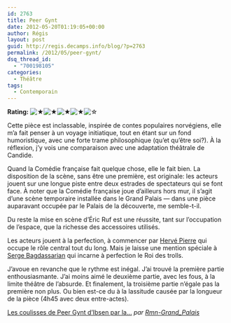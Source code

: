 ```yaml
---
id: 2763
title: Peer Gynt
date: 2012-05-20T01:19:05+00:00
author: Régis
layout: post
guid: http://regis.decamps.info/blog/?p=2763
permalink: /2012/05/peer-gynt/
dsq_thread_id:
  - "700198105"
categories:
  - Théâtre
tags:
  - Contemporain
---
```

**Rating:**&nbsp;![&#9733;](http://regis.decamps.info/blog/wp-content/plugins/xavins-review-ratings/default/star.png "4/5")![&#9733;](http://regis.decamps.info/blog/wp-content/plugins/xavins-review-ratings/default/star.png "4/5")![&#9733;](http://regis.decamps.info/blog/wp-content/plugins/xavins-review-ratings/default/star.png "4/5")![&#9733;](http://regis.decamps.info/blog/wp-content/plugins/xavins-review-ratings/default/star.png "4/5")![&#9734;](http://regis.decamps.info/blog/wp-content/plugins/xavins-review-ratings/default/blank_star.png "4/5")&nbsp;


  
Cette pièce est inclassable, inspirée de contes populaires norvégiens, elle m&rsquo;a fait penser à un voyage initiatique, tout en étant sur un fond humoristique, avec une forte trame philosophique (qu&rsquo;et qu&rsquo;être soi?). À la réflexion, j&rsquo;y vois une comparaison avec une adaptation théâtrale de Candide.

Quand la Comédie française fait quelque chose, elle le fait bien. <!--more-->La disposition de la scène, sans être une première, est originale: les acteurs jouent sur une longue piste entre deux estrades de spectateurs qui se font face. À noter que la Comédie française joue d&rsquo;ailleurs hors mur, il s&rsquo;agit d&rsquo;une scène temporaire installée dans le Grand Palais — dans une pièce auparavant occupée par le Palais de la découverte, me semble-t-il.

Du reste la mise en scène d&rsquo;Éric Ruf est une réussite, tant sur l&rsquo;occupation de l&rsquo;espace, que la richesse des accessoires utilisés.

Les acteurs jouent à la perfection, à commencer par [Hervé Pierre](http://www.comedie-francaise.fr/comedien.php?id=512&idcom=1203) qui occupe le rôle central tout du long. Mais je laisse une mention spéciale à [Serge Bagdassarian](http://www.comedie-francaise.fr/comedien.php?id=512&idcom=1202) qui incarne à perfection le Roi des trolls.

J&rsquo;avoue en revanche que le rythme est inégal. J&rsquo;ai trouvé la première partie enthousiasmante. J&rsquo;ai moins aimé le deuxième partie, avec les fous, à la limite théâtre de l&rsquo;absurde. Et finalement, la troisième partie n&rsquo;égale pas la première non plus. Ou bien est-ce du à la lassitude causée par la longueur de la pièce (4h45 avec deux entre-actes).

  
<a href="http://www.dailymotion.com/video/xqr661_les-coulisses-de-peer-gynt-d-ibsen-par-la-comedie-francaise_creation" target="_blank">Les coulisses de Peer Gynt d&rsquo;Ibsen par la&#8230;</a> _par <a href="http://www.dailymotion.com/Rmn-Grand_Palais" target="_blank">Rmn-Grand_Palais</a>_
